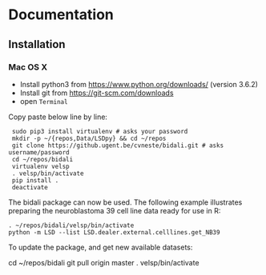 # Documentation
## Installation
### Mac OS X

- Install python3 from https://www.python.org/downloads/ (version 3.6.2)
- Install git from https://git-scm.com/downloads
- open `Terminal`

Copy paste below line by line:

     sudo pip3 install virtualenv # asks your password
     mkdir -p ~/{repos,Data/LSDpy} && cd ~/repos
     git clone https://github.ugent.be/cvneste/bidali.git # asks username/password
     cd ~/repos/bidali
     virtualenv velsp
     . velsp/bin/activate
     pip install .
     deactivate

The bidali package can now be used. The following example illustrates preparing
the neuroblastoma 39 cell line data ready for use in R:

    . ~/repos/bidali/velsp/bin/activate
    python -m LSD --list LSD.dealer.external.celllines.get_NB39

To update the package, and get new available datasets:

   cd ~/repos/bidali
   git pull origin master
   . velsp/bin/activate


